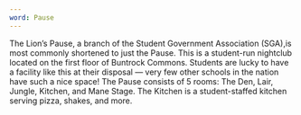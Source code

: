 ```yaml
---
word: Pause
---
```


  The Lion’s Pause, a branch of the Student Government Association (SGA),is most commonly shortened to just the Pause. This is a student-run nightclub located on the first floor of Buntrock Commons. Students are lucky to have a facility like this at their disposal — very few other schools in the nation have such a nice space! The Pause consists of 5 rooms: The Den, Lair, Jungle, Kitchen, and Mane Stage. The Kitchen is a student-staffed kitchen serving pizza, shakes, and more.
